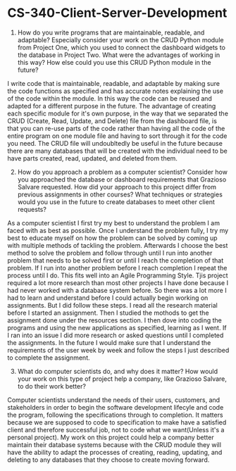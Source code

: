 # CS-340-Client-Server-Development
1) How do you write programs that are maintainable, readable, and adaptable? Especially consider your work on the CRUD Python module from Project One, which you used to connect the dashboard widgets to the database in Project Two. What were the advantages of working in this way? How else could you use this CRUD Python module in the future?
  
  I write code that is maintainable, readable, and adaptable by making sure the code functions as specified and has accurate notes explaining the use of the code within the module.  In this way the code can be reused and adapted for a different purpose in the future.  The advantage of creating each specific module for it's own purpose, in the way that we separated the CRUD (Create, Read, Update, and Delete) file from the dashboard file, is that you can re-use parts of the code rather than having all the code of the entire program on one module file and having to sort through it for the code you need.  The CRUD file will undoubltedly be useful in the future because there are many databases that will be created with the individual need to be have parts created, read, updated, and deleted from them.

2) How do you approach a problem as a computer scientist? Consider how you approached the database or dashboard requirements that Grazioso Salvare requested. How did your approach to this project differ from previous assignments in other courses? What techniques or strategies would you use in the future to create databases to meet other client requests?
  
  As a computer scientist I first try my best to understand the problem I am faced with as best as possible.  Once I understand the problem fully, I try my best to educate myself on how the problem can be solved by coming up with multiple methods of tackling the problem.  Afterwards I choose the best method to solve the problem and follow through until I run into another problem that needs to be solved first or until I reach the completion of that problem.  If I run into another problem before I reach completion I repeat the process until I do.  This fits well into an Agile Programming Style.  Tjis project required a lot more research than most other projects I have done because I had never worked with a database system before.  So there was a lot more I had to learn and understand before I could actually begin working on assignments.  But I did follow these steps.  I read all the research material before I started an assignment.  Then I studied the mothods to get the assignment done under the resources section.  I then dove into coding the programs and using the new applications as specified, learning as I went.  If I ran into an issue I did more research or asked questions until I completed the assignments.  In the future I would make sure that I understand the requirements of the user week by week and follow the steps I just described to complete the assignment.

3) What do computer scientists do, and why does it matter? How would your work on this type of project help a company, like Grazioso Salvare, to do their work better?
  
  Computer scientists understand the needs of their users, customers, and stakeholders in order to begin the software development lifecyle and code the program, following the specifications through to completion.  It matters because we are supposed to code to specification to make have a satisfied client and therefore successful job, not to code what we want(Unless it's a personal project).  My work on this project could help a company better maintain their database systems because with the CRUD module they will have the ability to adapt the processes of creating, reading, updating, and deleting to any databases that they choose to create moving forward.
